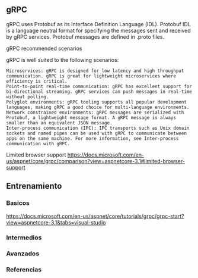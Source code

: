 ## gRPC
 

gRPC uses Protobuf as its Interface Definition Language (IDL). Protobuf IDL is a language neutral format for specifying the messages sent and received by gRPC services. Protobuf messages are defined in .proto files.


gRPC recommended scenarios

gRPC is well suited to the following scenarios:

    Microservices: gRPC is designed for low latency and high throughput communication. gRPC is great for lightweight microservices where efficiency is critical.
    Point-to-point real-time communication: gRPC has excellent support for bi-directional streaming. gRPC services can push messages in real-time without polling.
    Polyglot environments: gRPC tooling supports all popular development languages, making gRPC a good choice for multi-language environments.
    Network constrained environments: gRPC messages are serialized with Protobuf, a lightweight message format. A gRPC message is always smaller than an equivalent JSON message.
    Inter-process communication (IPC): IPC transports such as Unix domain sockets and named pipes can be used with gRPC to communicate between apps on the same machine. For more information, see Inter-process communication with gRPC.


Limited browser support
https://docs.microsoft.com/en-us/aspnet/core/grpc/comparison?view=aspnetcore-3.1#limited-browser-support

 
## Entrenamiento

### Basicos
 
https://docs.microsoft.com/en-us/aspnet/core/tutorials/grpc/grpc-start?view=aspnetcore-3.1&tabs=visual-studio



### Intermedios


### Avanzados



### Referencias



